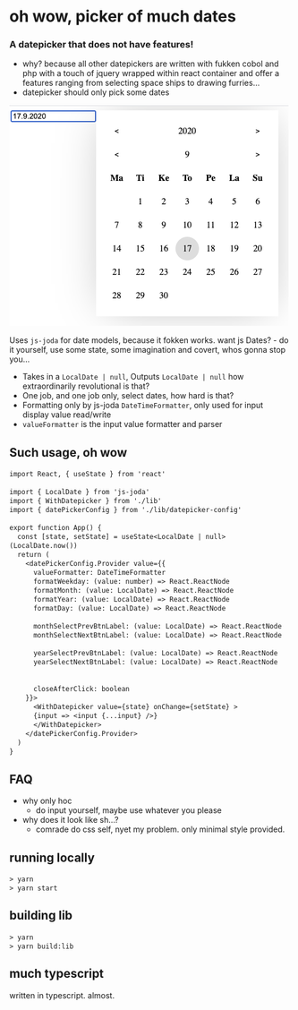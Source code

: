 # oh wow, picker of much dates

### A datepicker that does not have features!

- why?
because all other datepickers are written with fukken cobol and php with a touch of jquery wrapped within react container and offer a features ranging from selecting space ships to drawing furries...
- datepicker should only pick some dates

![OH WOW](./img.png)

Uses `js-joda` for date models, because it fokken works. want js Dates? - do it yourself, use some state, some imagination and covert, whos gonna stop you...

- Takes in a `LocalDate | null`, Outputs `LocalDate | null` how extraordinarily revolutional is that?
- One job, and one job only, select dates, how hard is that?
- Formatting only by js-joda `DateTimeFormatter`, only used for input display value read/write
- `valueFormatter` is the input value formatter and parser

## Such usage, oh wow

```tsx
import React, { useState } from 'react'

import { LocalDate } from 'js-joda'
import { WithDatepicker } from './lib'
import { datePickerConfig } from './lib/datepicker-config'

export function App() {
  const [state, setState] = useState<LocalDate | null>(LocalDate.now())
  return (
    <datePickerConfig.Provider value={{
      valueFormatter: DateTimeFormatter
      formatWeekday: (value: number) => React.ReactNode
      formatMonth: (value: LocalDate) => React.ReactNode
      formatYear: (value: LocalDate) => React.ReactNode
      formatDay: (value: LocalDate) => React.ReactNode

      monthSelectPrevBtnLabel: (value: LocalDate) => React.ReactNode
      monthSelectNextBtnLabel: (value: LocalDate) => React.ReactNode

      yearSelectPrevBtnLabel: (value: LocalDate) => React.ReactNode
      yearSelectNextBtnLabel: (value: LocalDate) => React.ReactNode


      closeAfterClick: boolean
    }}>
      <WithDatepicker value={state} onChange={setState} >
      {input => <input {...input} />}
      </WithDatepicker>
    </datePickerConfig.Provider>
  )
}
```

## FAQ
- why only hoc
  - do input yourself, maybe use whatever you please
- why does it look like sh...?
  - comrade do css self, nyet my problem. only minimal style provided.

## running locally
```
> yarn
> yarn start
```

## building lib
```
> yarn
> yarn build:lib
```

## much typescript

written in typescript. almost.
